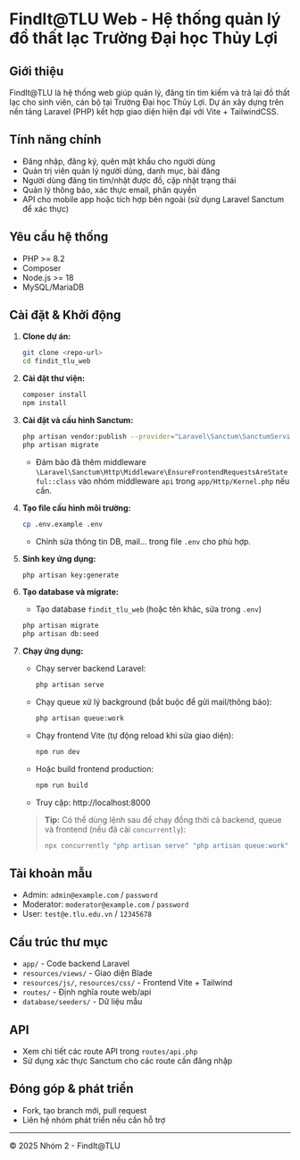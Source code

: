 # FindIt@TLU Web - Hệ thống quản lý đồ thất lạc Trường Đại học Thủy Lợi

## Giới thiệu
FindIt@TLU là hệ thống web giúp quản lý, đăng tin tìm kiếm và trả lại đồ thất lạc cho sinh viên, cán bộ tại Trường Đại học Thủy Lợi. Dự án xây dựng trên nền tảng Laravel (PHP) kết hợp giao diện hiện đại với Vite + TailwindCSS.

## Tính năng chính
- Đăng nhập, đăng ký, quên mật khẩu cho người dùng
- Quản trị viên quản lý người dùng, danh mục, bài đăng
- Người dùng đăng tin tìm/nhặt được đồ, cập nhật trạng thái
- Quản lý thông báo, xác thực email, phân quyền
- API cho mobile app hoặc tích hợp bên ngoài (sử dụng Laravel Sanctum để xác thực)

## Yêu cầu hệ thống
- PHP >= 8.2
- Composer
- Node.js >= 18
- MySQL/MariaDB

## Cài đặt & Khởi động
1. **Clone dự án:**
   ```bash
   git clone <repo-url>
   cd findit_tlu_web
   ```
2. **Cài đặt thư viện:**
   ```bash
   composer install
   npm install
   ```
3. **Cài đặt và cấu hình Sanctum:**
   ```bash
   php artisan vendor:publish --provider="Laravel\Sanctum\SanctumServiceProvider"
   php artisan migrate
   ```
   - Đảm bảo đã thêm middleware `\Laravel\Sanctum\Http\Middleware\EnsureFrontendRequestsAreStateful::class` vào nhóm middleware `api` trong `app/Http/Kernel.php` nếu cần.
4. **Tạo file cấu hình môi trường:**
   ```bash
   cp .env.example .env
   ```
   - Chỉnh sửa thông tin DB, mail... trong file `.env` cho phù hợp.
5. **Sinh key ứng dụng:**
   ```bash
   php artisan key:generate
   ```
6. **Tạo database và migrate:**
   - Tạo database `findit_tlu_web` (hoặc tên khác, sửa trong `.env`)
   ```bash
   php artisan migrate
   php artisan db:seed
   ```
7. **Chạy ứng dụng:**
   - Chạy server backend Laravel:
     ```bash
     php artisan serve
     ```
   - Chạy queue xử lý background (bắt buộc để gửi mail/thông báo):
     ```bash
     php artisan queue:work
     ```
   - Chạy frontend Vite (tự động reload khi sửa giao diện):
     ```bash
     npm run dev
     ```
   - Hoặc build frontend production:
     ```bash
     npm run build
     ```
   - Truy cập: http://localhost:8000
   
   > **Tip:** Có thể dùng lệnh sau để chạy đồng thời cả backend, queue và frontend (nếu đã cài `concurrently`):
   > ```bash
   > npx concurrently "php artisan serve" "php artisan queue:work" "npm run dev"
   > ```

## Tài khoản mẫu
- Admin: `admin@example.com` / `password`
- Moderator: `moderator@example.com` / `password`
- User: `test@e.tlu.edu.vn` / `12345678`

## Cấu trúc thư mục
- `app/` - Code backend Laravel
- `resources/views/` - Giao diện Blade
- `resources/js/`, `resources/css/` - Frontend Vite + Tailwind
- `routes/` - Định nghĩa route web/api
- `database/seeders/` - Dữ liệu mẫu

## API
- Xem chi tiết các route API trong `routes/api.php`
- Sử dụng xác thực Sanctum cho các route cần đăng nhập

## Đóng góp & phát triển
- Fork, tạo branch mới, pull request
- Liên hệ nhóm phát triển nếu cần hỗ trợ

---
© 2025 Nhóm 2 - FindIt@TLU